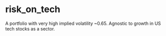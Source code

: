 # risk_on_tech
A portfolio with very high implied volatility ~0.65. Agnostic to growth in US tech stocks as a sector.

